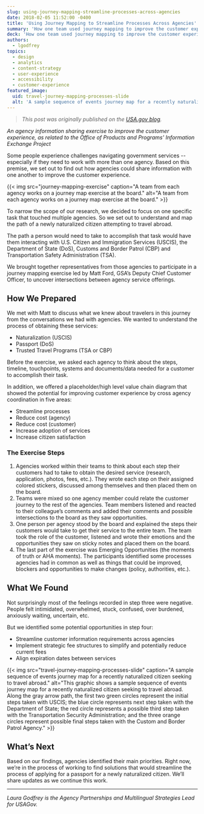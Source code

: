 ```yaml
---
slug: using-journey-mapping-streamline-processes-across-agencies
date: 2018-02-05 11:52:00 -0400
title: 'Using Journey Mapping to Streamline Processes Across Agencies'
summary: 'How one team used journey mapping to improve the customer experience for newly naturalized citizens attempting to travel abroad&#46;'
deck: 'How one team used journey mapping to improve the customer experience for newly naturalized citizens attempting to travel abroad&#46;'
authors: 
  - lgodfrey
topics: 
  - design
  - analytics
  - content-strategy
  - user-experience
  - accessibility
  - customer-experience
featured_image: 
  uid: travel-journey-mapping-processes-slide
  alt: 'A sample sequence of events journey map for a recently naturalized citizen seeking to travel abroad&#46;'
---
```


> _This post was originally published on the [USA.gov blog](https://blog.usa.gov/using-journey-mapping-to-streamline-processes-across-agencies)._

_An agency information sharing exercise to improve the customer experience, as related to the Office of Products and Programs' Information Exchange Project_

Some people experience challenges navigating government services -- especially if they need to work with more than one agency. Based on this premise, we set out to find out how agencies could share information with one another to improve the customer experience.

{{< img src="journey-mapping-exercise" caption="A team from each agency works on a journey map exercise at the board." alt="A team from each agency works on a journey map exercise at the board." >}}

To narrow the scope of our research, we decided to focus on one specific task that touched multiple agencies. So we set out to understand and map the path of a newly naturalized citizen attempting to travel abroad.

The path a person would need to take to accomplish that task would have them interacting with U.S. Citizen and Immigration Services (USCIS), the Department of State (DoS), Customs and Border Patrol (CBP) and Transportation Safety Administration (TSA).

We brought together representatives from those agencies to participate in a journey mapping exercise led by Matt Ford, GSA’s Deputy Chief Customer Officer, to uncover intersections between agency service offerings.

## How We Prepared

We met with Matt to discuss what we knew about travelers in this journey from the conversations we had with agencies. We wanted to understand the process of obtaining these services:

- Naturalization (USCIS)
- Passport (DoS)
- Trusted Travel Programs (TSA or CBP)

Before the exercise, we asked each agency to think about the steps, timeline, touchpoints, systems and documents/data needed for a customer to accomplish their task.

In addition, we offered a placeholder/high level value chain diagram that showed the potential for improving customer experience by cross agency coordination in five areas:

- Streamline processes
- Reduce cost (agency)
- Reduce cost (customer)
- Increase adoption of services
- Increase citizen satisfaction

### The Exercise Steps

1. Agencies worked within their teams to think about each step their customers had to take to obtain the desired service (research, application, photos, fees, etc.). They wrote each step on their assigned colored stickers, discussed among themselves and then placed them on the board.
2. Teams were mixed so one agency member could relate the customer journey to the rest of the agencies. Team members listened and reacted to their colleague’s comments and added their comments and possible intersections to the board as they saw opportunities.
3. One person per agency stood by the board and explained the steps their customers would take to get their service to the entire team. The team took the role of the customer, listened and wrote their emotions and the opportunities they saw on sticky notes and placed them on the board.
4. The last part of the exercise was Emerging Opportunities (the moments of truth or AHA moments). The participants identified some processes agencies had in common as well as things that could be improved, blockers and opportunities to make changes (policy, authorities, etc.).  

## What We Found

Not surprisingly most of the feelings recorded in step three were negative. People felt intimidated, overwhelmed, stuck, confused, over burdened, anxiously waiting, uncertain, etc.

But we identified some potential opportunities in step four:

- Streamline customer information requirements across agencies  
- Implement strategic fee structures to simplify and potentially reduce current fees
- Align expiration dates between services

{{< img src="travel-journey-mapping-processes-slide" caption="A sample sequence of events journey map for a recently naturalized citizen seeking to travel abroad." alt="This graphic shows a sample sequence of events journey map for a recently naturalized citizen seeking to travel abroad. Along the gray arrow path, the first two green circles represent the initial steps taken with USCIS; the blue circle represents next step taken with the Department of State; the red circle represents a possible third step taken with the Transportation Security Administration; and the three orange circles represent possible final steps taken with the Custom and Border Patrol Agency." >}}

## What’s Next

Based on our findings, agencies identified their main priorities. Right now, we’re in the process of working to find solutions that would streamline the process of applying for a passport for a newly naturalized citizen. We’ll share updates as we continue this work.

---

_Laura Godfrey is the Agency Partnerships and Multilingual Strategies Lead for USAGov._
